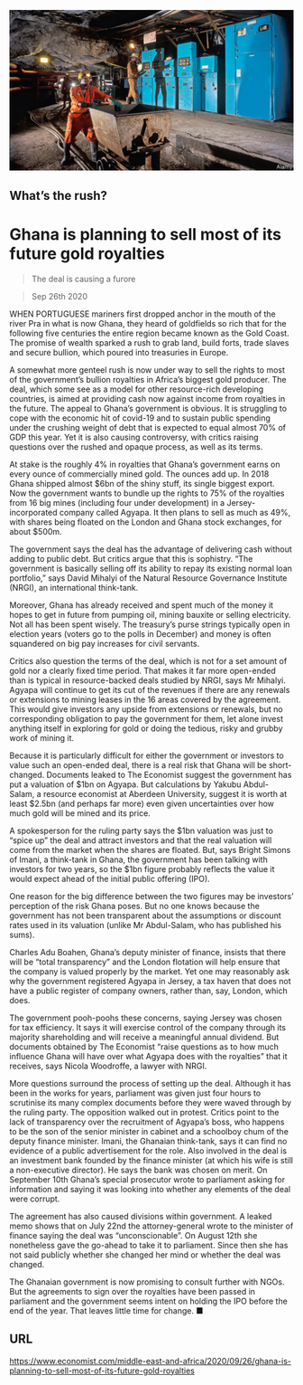 ![](./images/20200926_MAP002_0.jpg)

## What’s the rush?

# Ghana is planning to sell most of its future gold royalties

> The deal is causing a furore

> Sep 26th 2020

WHEN PORTUGUESE mariners first dropped anchor in the mouth of the river Pra in what is now Ghana, they heard of goldfields so rich that for the following five centuries the entire region became known as the Gold Coast. The promise of wealth sparked a rush to grab land, build forts, trade slaves and secure bullion, which poured into treasuries in Europe.

A somewhat more genteel rush is now under way to sell the rights to most of the government’s bullion royalties in Africa’s biggest gold producer. The deal, which some see as a model for other resource-rich developing countries, is aimed at providing cash now against income from royalties in the future. The appeal to Ghana’s government is obvious. It is struggling to cope with the economic hit of covid-19 and to sustain public spending under the crushing weight of debt that is expected to equal almost 70% of GDP this year. Yet it is also causing controversy, with critics raising questions over the rushed and opaque process, as well as its terms.

At stake is the roughly 4% in royalties that Ghana’s government earns on every ounce of commercially mined gold. The ounces add up. In 2018 Ghana shipped almost $6bn of the shiny stuff, its single biggest export. Now the government wants to bundle up the rights to 75% of the royalties from 16 big mines (including four under development) in a Jersey-incorporated company called Agyapa. It then plans to sell as much as 49%, with shares being floated on the London and Ghana stock exchanges, for about $500m.

The government says the deal has the advantage of delivering cash without adding to public debt. But critics argue that this is sophistry. “The government is basically selling off its ability to repay its existing normal loan portfolio,” says David Mihalyi of the Natural Resource Governance Institute (NRGI), an international think-tank.

Moreover, Ghana has already received and spent much of the money it hopes to get in future from pumping oil, mining bauxite or selling electricity. Not all has been spent wisely. The treasury’s purse strings typically open in election years (voters go to the polls in December) and money is often squandered on big pay increases for civil servants.

Critics also question the terms of the deal, which is not for a set amount of gold nor a clearly fixed time period. That makes it far more open-ended than is typical in resource-backed deals studied by NRGI, says Mr Mihalyi. Agyapa will continue to get its cut of the revenues if there are any renewals or extensions to mining leases in the 16 areas covered by the agreement. This would give investors any upside from extensions or renewals, but no corresponding obligation to pay the government for them, let alone invest anything itself in exploring for gold or doing the tedious, risky and grubby work of mining it.

Because it is particularly difficult for either the government or investors to value such an open-ended deal, there is a real risk that Ghana will be short-changed. Documents leaked to The Economist suggest the government has put a valuation of $1bn on Agyapa. But calculations by Yakubu Abdul-Salam, a resource economist at Aberdeen University, suggest it is worth at least $2.5bn (and perhaps far more) even given uncertainties over how much gold will be mined and its price.

A spokesperson for the ruling party says the $1bn valuation was just to “spice up” the deal and attract investors and that the real valuation will come from the market when the shares are floated. But, says Bright Simons of Imani, a think-tank in Ghana, the government has been talking with investors for two years, so the $1bn figure probably reflects the value it would expect ahead of the initial public offering (IPO).

One reason for the big difference between the two figures may be investors’ perception of the risk Ghana poses. But no one knows because the government has not been transparent about the assumptions or discount rates used in its valuation (unlike Mr Abdul-Salam, who has published his sums).

Charles Adu Boahen, Ghana’s deputy minister of finance, insists that there will be “total transparency” and the London flotation will help ensure that the company is valued properly by the market. Yet one may reasonably ask why the government registered Agyapa in Jersey, a tax haven that does not have a public register of company owners, rather than, say, London, which does.

The government pooh-poohs these concerns, saying Jersey was chosen for tax efficiency. It says it will exercise control of the company through its majority shareholding and will receive a meaningful annual dividend. But documents obtained by The Economist “raise questions as to how much influence Ghana will have over what Agyapa does with the royalties” that it receives, says Nicola Woodroffe, a lawyer with NRGI.

More questions surround the process of setting up the deal. Although it has been in the works for years, parliament was given just four hours to scrutinise its many complex documents before they were waved through by the ruling party. The opposition walked out in protest. Critics point to the lack of transparency over the recruitment of Agyapa’s boss, who happens to be the son of the senior minister in cabinet and a schoolboy chum of the deputy finance minister. Imani, the Ghanaian think-tank, says it can find no evidence of a public advertisement for the role. Also involved in the deal is an investment bank founded by the finance minister (at which his wife is still a non-executive director). He says the bank was chosen on merit. On September 10th Ghana’s special prosecutor wrote to parliament asking for information and saying it was looking into whether any elements of the deal were corrupt.

The agreement has also caused divisions within government. A leaked memo shows that on July 22nd the attorney-general wrote to the minister of finance saying the deal was “unconscionable”. On August 12th she nonetheless gave the go-ahead to take it to parliament. Since then she has not said publicly whether she changed her mind or whether the deal was changed.

The Ghanaian government is now promising to consult further with NGOs. But the agreements to sign over the royalties have been passed in parliament and the government seems intent on holding the IPO before the end of the year. That leaves little time for change. ■

## URL

https://www.economist.com/middle-east-and-africa/2020/09/26/ghana-is-planning-to-sell-most-of-its-future-gold-royalties
